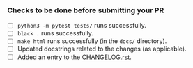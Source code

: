 

### Checks to be done before submitting your PR
- [ ] `python3 -m pytest tests/` runs successfully.
- [ ] `black .` runs successfully.
- [ ] `make html` runs successfully (in the `docs/` directory).
- [ ] Updated docstrings related to the changes (as applicable).
- [ ] Added an entry to the [CHANGELOG.rst](../CHANGELOG.rst).
